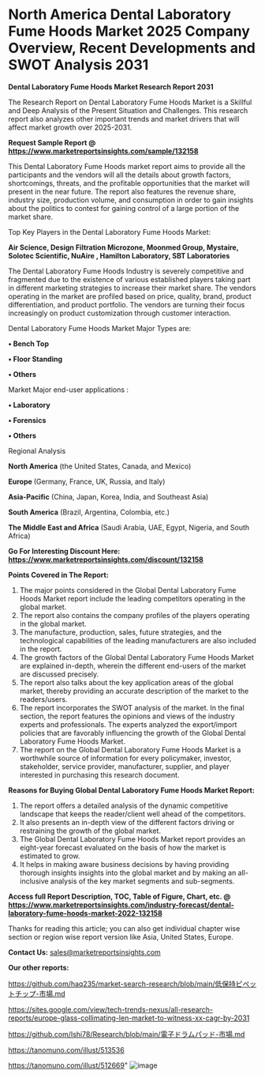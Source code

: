 # North America Dental Laboratory Fume Hoods Market 2025 Company Overview, Recent Developments and SWOT Analysis 2031

<strong>Dental Laboratory Fume Hoods Market Research Report 2031</strong>

The Research Report on Dental Laboratory Fume Hoods Market is a Skillful and Deep Analysis of the Present Situation and Challenges. This research report also analyzes other important trends and market drivers that will affect market growth over 2025-2031.

<strong>Request Sample Report @ <a href=https://www.marketreportsinsights.com/sample/132158>https://www.marketreportsinsights.com/sample/132158</a></strong>

This Dental Laboratory Fume Hoods market report aims to provide all the participants and the vendors will all the details about growth factors, shortcomings, threats, and the profitable opportunities that the market will present in the near future. The report also features the revenue share, industry size, production volume, and consumption in order to gain insights about the politics to contest for gaining control of a large portion of the market share.

Top Key Players in the Dental Laboratory Fume Hoods Market:

<strong>Air Science, Design Filtration Microzone, Moonmed Group, Mystaire, Solotec Scientific, NuAire , Hamilton Laboratory, SBT Laboratories</strong>

The Dental Laboratory Fume Hoods Industry is severely competitive and fragmented due to the existence of various established players taking part in different marketing strategies to increase their market share. The vendors operating in the market are profiled based on price, quality, brand, product differentiation, and product portfolio. The vendors are turning their focus increasingly on product customization through customer interaction.

Dental Laboratory Fume Hoods Market Major Types are:

<strong>• Bench Top

• Floor Standing

• Others</strong>

Market Major end-user applications :

<strong>• Laboratory

• Forensics

• Others</strong>

Regional Analysis

</u><strong><b>North America</b></strong> (the United States, Canada, and Mexico)

<strong><b>Europe </b></strong>(Germany, France, UK, Russia, and Italy)

<strong><b>Asia-Pacific</b></strong> (China, Japan, Korea, India, and Southeast Asia)

<strong><b>South America</b></strong> (Brazil, Argentina, Colombia, etc.)

<strong><b>The Middle East and Africa</b></strong> (Saudi Arabia, UAE, Egypt, Nigeria, and South Africa)

<strong>Go For Interesting Discount Here: <a href=https://www.marketreportsinsights.com/discount/132158>https://www.marketreportsinsights.com/discount/132158</a></strong>

<strong>Points Covered in The Report:</strong>
<ol>
  <li>The major points considered in the Global Dental Laboratory Fume Hoods Market report include the leading competitors operating in the global market.</li>
  <li>The report also contains the company profiles of the players operating in the global market.</li>
  <li>The manufacture, production, sales, future strategies, and the technological capabilities of the leading manufacturers are also included in the report.</li>
  <li>The growth factors of the Global Dental Laboratory Fume Hoods Market are explained in-depth, wherein the different end-users of the market are discussed precisely.</li>
  <li>The report also talks about the key application areas of the global market, thereby providing an accurate description of the market to the readers/users.</li>
  <li>The report incorporates the SWOT analysis of the market. In the final section, the report features the opinions and views of the industry experts and professionals. The experts analyzed the export/import policies that are favorably influencing the growth of the Global Dental Laboratory Fume Hoods Market.</li>
  <li>The report on the Global Dental Laboratory Fume Hoods Market is a worthwhile source of information for every policymaker, investor, stakeholder, service provider, manufacturer, supplier, and player interested in purchasing this research document.</li>
</ol>
<strong>Reasons for Buying Global Dental Laboratory Fume Hoods Market Report:</strong>

<ol>
  <li>The report offers a detailed analysis of the dynamic competitive landscape that keeps the reader/client well ahead of the competitors.</li>
  <li>It also presents an in-depth view of the different factors driving or restraining the growth of the global market.</li>
  <li>The Global Dental Laboratory Fume Hoods Market report provides an eight-year forecast evaluated on the basis of how the market is estimated to grow.</li>
  <li>It helps in making aware business decisions by having providing thorough insights insights into the global market and by making an all-inclusive analysis of the key market segments and sub-segments.</li>
</ol>
<strong>Access full Report Description, TOC, Table of Figure, Chart, etc. @ <a href=https://www.marketreportsinsights.com/industry-forecast/dental-laboratory-fume-hoods-market-2022-132158>https://www.marketreportsinsights.com/industry-forecast/dental-laboratory-fume-hoods-market-2022-132158</a></strong>


Thanks for reading this article; you can also get individual chapter wise section or region wise report version like Asia, United States, Europe.

<strong>Contact Us:</strong>
sales@marketreportsinsights.com

<strong>Our other reports:</strong>

<a href=https://github.com/haq235/market-search-research/blob/main/低保持ピペットチップ-市場.md>https://github.com/haq235/market-search-research/blob/main/低保持ピペットチップ-市場.md</a>

<a href=https://sites.google.com/view/tech-trends-nexus/all-research-reports/europe-glass-collimating-len-market-to-witness-xx-cagr-by-2031>https://sites.google.com/view/tech-trends-nexus/all-research-reports/europe-glass-collimating-len-market-to-witness-xx-cagr-by-2031</a>

<a href=https://github.com/Ishi78/Research/blob/main/電子ドラムパッド-市場.md>https://github.com/Ishi78/Research/blob/main/電子ドラムパッド-市場.md</a>

<a href=https://tanomuno.com/illust/513536>https://tanomuno.com/illust/513536</a>

<a href=https://tanomuno.com/illust/512669>https://tanomuno.com/illust/512669</a>"
![image](https://github.com/user-attachments/assets/fd2bf0fb-e10d-4ed5-bab2-732d5bbe43f9)
